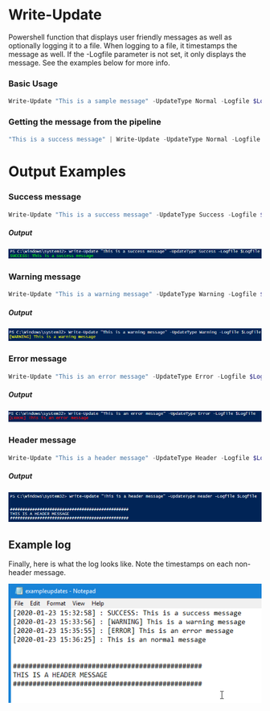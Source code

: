 # Write-Update
Powershell function that displays user friendly messages as well as optionally logging it to a file. When logging to a file, it timestamps the message as well. If the -Logfile parameter is not set, it only displays the message. See the examples below for more info.

### Basic Usage
```powershell 
Write-Update "This is a sample message" -UpdateType Normal -Logfile $Logfile
```
### Getting the message from the pipeline
```powershell 
"This is a success message" | Write-Update -UpdateType Normal -Logfile $Logfile
```

# Output Examples

### Success message
```powershell 
Write-Update "This is a success message" -UpdateType Success -Logfile $Logfile
```
##### Output

![alt text](./ExampleScreenshots/Success.PNG "Success output example")

### Warning message
```powershell 
Write-Update "This is a warning message" -UpdateType Warning -Logfile $Logfile
```
##### Output

![alt text](./ExampleScreenshots/Warning.PNG "Success output example")

### Error message
```powershell 
Write-Update "This is an error message" -UpdateType Error -Logfile $Logfile
```
##### Output

![alt text](./ExampleScreenshots/Error.PNG "Success output example")

### Header message
```powershell 
Write-Update "This is a header message" -UpdateType Header -Logfile $Logfile
```
##### Output

![alt text](./ExampleScreenshots/Header.PNG "Success output example")


## Example log
Finally, here is what the log looks like. Note the timestamps on each non-header message.

![alt text](./ExampleScreenshots/ExampleLog.PNG "Success output example")

